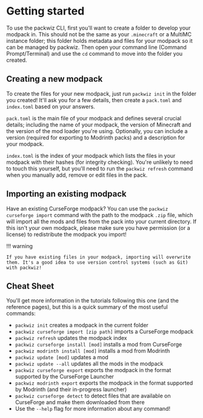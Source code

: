 # Getting started
To use the packwiz CLI, first you'll want to create a folder to develop your modpack in. This should not be the same as your `.minecraft` or a MultiMC instance folder; this folder holds metadata and files for your modpack so it can be managed by packwiz. Then open your command line (Command Prompt/Terminal) and use the `cd` command to move into the folder you created.

## Creating a new modpack
To create the files for your new modpack, just run `packwiz init` in the folder you created! It'll ask you for a few details, then create a `pack.toml` and `index.toml` based on your answers.

`pack.toml` is the main file of your modpack and defines several crucial details; including the name of your modpack, the version of Minecraft and the version of the mod loader you're using. Optionally, you can include a version (required for exporting to Modrinth packs) and a description for your modpack.

`index.toml` is the index of your modpack which lists the files in your modpack with their hashes (for integrity checking). You're unlikely to need to touch this yourself, but you'll need to run the `packwiz refresh` command when you manually add, remove or edit files in the pack.

## Importing an existing modpack
Have an existing CurseForge modpack? You can use the `packwiz curseforge import` command with the path to the modpack `.zip` file, which will import all the mods and files from the pack into your current directory. If this isn't your own modpack, please make sure you have permission (or a license) to redistribute the modpack you import!

!!! warning

	If you have existing files in your modpack, importing will overwrite them. It's a good idea to use version control systems (such as Git) with packwiz!

## Cheat Sheet
You'll get more information in the tutorials following this one (and the reference pages), but this is a quick summary of the most useful commands:

- `packwiz init` creates a modpack in the current folder
- `packwiz curseforge import [zip path]` imports a CurseForge modpack
- `packwiz refresh` updates the modpack index
- `packwiz curseforge install [mod]` installs a mod from CurseForge
- `packwiz modrinth install [mod]` installs a mod from Modrinth
- `packwiz update [mod]` updates a mod
- `packwiz update --all` updates all the mods in the modpack
- `packwiz curseforge export` exports the modpack in the format supported by the CurseForge Launcher
- `packwiz modrinth export` exports the modpack in the format supported by Modrinth (and their in-progress launcher)
- `packwiz curseforge detect` to detect files that are available on CurseForge and make them downloaded from there
- Use the `--help` flag for more information about any command!

[packwiz-installer]: ../installing/packwiz-installer.md

